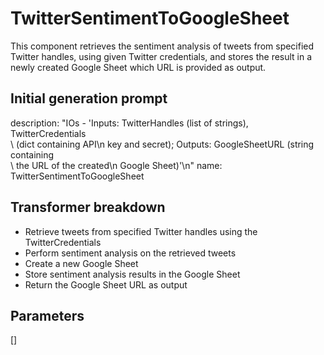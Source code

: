 
# TwitterSentimentToGoogleSheet

This component retrieves the sentiment analysis of tweets from specified Twitter handles, using given Twitter credentials, and stores the result in a newly created Google Sheet which URL is provided as output.

## Initial generation prompt
description: "IOs - 'Inputs: TwitterHandles (list of strings), TwitterCredentials\
  \ (dict containing API\n  key and secret); Outputs: GoogleSheetURL (string containing\
  \ the URL of the created\n  Google Sheet)'\n"
name: TwitterSentimentToGoogleSheet


## Transformer breakdown
- Retrieve tweets from specified Twitter handles using the TwitterCredentials
- Perform sentiment analysis on the retrieved tweets
- Create a new Google Sheet
- Store sentiment analysis results in the Google Sheet
- Return the Google Sheet URL as output

## Parameters
[]

        